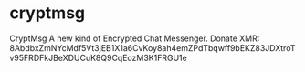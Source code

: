 # cryptmsg
CryptMsg
A new kind of Encrypted Chat Messenger.
Donate XMR:
8AbdbxZmNYcMdf5Vt3jEB1X1a6CvKoy8ah4emZPdTbqwff9bEKZ83JDXtroTv95FRDFkJBeXDUCuK8Q9CqEozM3K1FRGU1e

